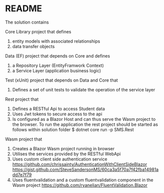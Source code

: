 README 
======
The solution contains 

Core Library project that defines
1. entity models with associated relationships
2. data transfer objects

Data (EF) project that depends on Core and defines
1. a Repository Layer (EntityFramwork Context)
2. a Service Layer (application business logic)

Test (xUnit) project that depends on Data and Core that
1. Defines a set of unit tests to validate the operation of the service layer 

Rest project that
1. Defines a RESTful Api to access Student data
2. Uses Jwt tokens to secure access to the api
3. Is configured as a Blazor Host and can thus serve the Wasm project to the browser.
   To run the application the rest project should be started as follows within solution folder
   $ dotnet core run -p SMS.Rest

Wasm project that
1. Creates a Blazor Wasm project running in browser
2. Utilises the services provided by the RESTful WebApi
3. Uses custom client side authentication service 
   https://github.com/chrissainty/AuthenticationWithClientSideBlazor
   https://gist.github.com/SteveSandersonMS/60ca3a5f70a7f42fba14981add7e7f79
4. Uses fluentvalidation and a custom fluentvalidation component in the Wasm project
   https://github.com/ryanelian/FluentValidation.Blazor
